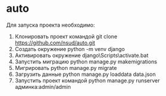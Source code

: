 # auto

Для запуска проекта необходимо:

1. Клонировать проект командой git clone https://github.com/nsud/auto.git
2. Создать окружение python -m venv django
3. Активировать окружение django\Scripts\activate.bat
4. Запустить миграцию python manage.py makemigrations
5. Мигрировать python manage.py migrate
6. Загрузить данные python manage.py loaddata data.json
7. Запустить проект командой python manage.py runserver админка:admin/admin
